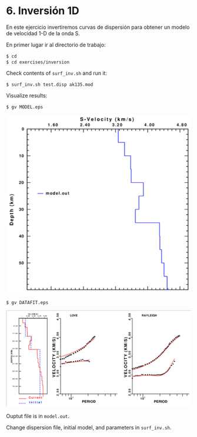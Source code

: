 # 6. Inversión 1D

En este ejercicio invertiremos curvas de dispersión para
obtener un modelo de velocidad 1-D de la onda S.

En primer lugar ir al directorio de trabajo:

    $ cd
    $ cd exercises/inversion

Check contents of `surf_inv.sh` and run it:

    $ surf_inv.sh test.disp ak135.mod

Visualize results:

    $ gv MODEL.eps

![model](model.png)

    $ gv DATAFIT.eps

![datafit](datafit.png)

Ouptut file is in `model.out`.

Change dispersion file, initial model, and parameters in `surf_inv.sh`.

